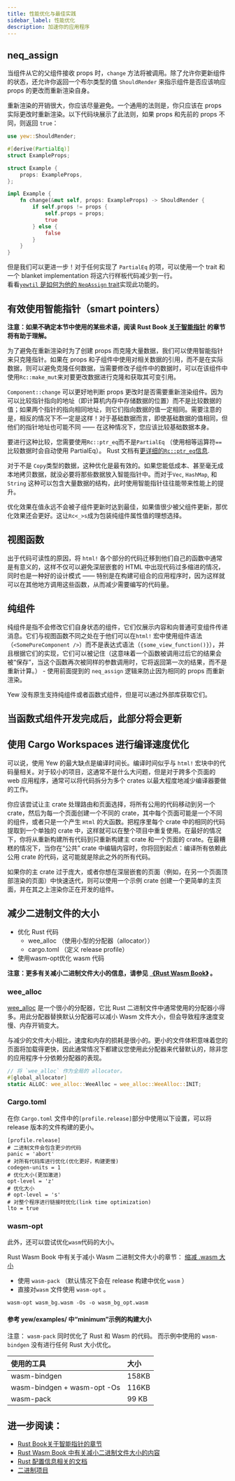 ```yaml
---
title: 性能优化与最佳实践
sidebar_label: 性能优化
description: 加速你的应用程序
---
```


## neq_assign

当组件从它的父组件接收 props 时，`change` 方法将被调用。除了允许你更新组件的状态，还允许你返回一个布尔类型的值 `ShouldRender` 来指示组件是否应该响应 props 的更改而重新渲染自身。

重新渲染的开销很大，你应该尽量避免。一个通用的法则是，你只应该在 props 实际更改时重新渲染。以下代码块展示了此法则，如果 props 和先前的 props 不同，则返回 `true`：

```rust
use yew::ShouldRender;

#[derive(PartialEq)]
struct ExampleProps;

struct Example {
    props: ExampleProps,
};

impl Example {
    fn change(&mut self, props: ExampleProps) -> ShouldRender {
        if self.props != props {
            self.props = props;
            true
        } else {
            false
        }
    }
}
```

但是我们可以更进一步！对于任何实现了 `PartialEq` 的项，可以使用一个 trait 和一个 blanket implementation 将这六行样板代码减少到一行。<br>看看[`yewtil` 是如何为他的 `NeqAssign` trait](https://docs.rs/yewtil/*/yewtil/trait.NeqAssign.html)实现此功能的。

## 有效使用智能指针（smart pointers）

**注意：如果不确定本节中使用的某些术语，阅读 Rust Book [关于智能指针](https://doc.rust-lang.org/book/ch15-00-smart-pointers.html) 的章节将有助于理解。**

为了避免在重新渲染时为了创建 props 而克隆大量数据，我们可以使用智能指针来只克隆指针。如果在 props 和子组件中使用对相关数据的引用，而不是在实际数据，则可以避免克隆任何数据，当需要修改子组件中的数据时，可以在该组件中使用`Rc::make_mut`来对要更改数据进行克隆和获取其可变引用。

`Component::change` 可以更好地判断 props 更改时是否需要重新渲染组件。因为可以比较指针指向的地址（即计算机内存中存储数据的位置）而不是比较数据的值；如果两个指针的指向相同地址，则它们指向数据的值一定相同。需要注意的是，相反的情况下不一定是这样！对于基础数据而言，即使基础数据的值相同，但他们的指针地址也可能不同 —— 在这种情况下，您应该比较基础数据本身。

要进行这种比较，您需要使用`Rc::ptr_eq`而不是`PartialEq` （使用相等运算符`==`比较数据时会自动使用 PartialEq）。 Rust 文档有<a href="https://doc.rust-lang.org/stable/std/rc/struct.Rc.html#method.ptr_eq" data-md-type="link">更详细的`Rc::ptr_eq`信息</a>.

对于不是 `Copy`类型的数据，这种优化是最有效的。如果您能低成本、甚至毫无成本地拷贝数据，就没必要将那些数据放入智能指针中。而对于`Vec`, `HashMap`, 和 `String` 这种可以包含大量数据的结构，此时使用智能指针往往能带来性能上的提升。

优化效果在值永远不会被子组件更新时达到最佳，如果值很少被父组件更新，那优化效果还会更好。这让`Rc<_>s`成为包装纯组件属性值的理想选择。

## 视图函数

出于代码可读性的原因，将 `html!` 各个部分的代码迁移到他们自己的函数中通常是有意义的，这样不仅可以避免深层嵌套的 HTML 中出现代码过多缩进的情况，同时也是一种好的设计模式 —— 特别是在构建可组合的应用程序时，因为这样就可以在其他地方调用这些函数，从而减少需要编写的代码量。

## 纯组件

纯组件是指不会修改它们自身状态的组件，它们仅展示内容和向普通可变组件传递消息。它们与视图函数不同之处在于他们可以在`html!` 宏中使用组件语法（`<SomePureComponent />`）而不是表达式语法（`{some_view_function()}`），并且根据它们的实现，它们可以被记住（这意味着一个函数被调用过后它的结果会被“保存”，当这个函数再次被同样的参数调用时，它将返回第一次的结果，而不是重新计算。） - 使用前面提到的 `neq_assign` 逻辑来防止因为相同的 props 而重新渲染。

Yew 没有原生支持纯组件或者函数式组件，但是可以通过外部库获取它们。

## 当函数式组件开发完成后，此部分将会更新

## 使用 Cargo Workspaces 进行编译速度优化

可以说，使用 Yew 的最大缺点是编译时间长。编译时间似乎与 `html!` 宏块中的代码量相关。对于较小的项目，这通常不是什么大问题，但是对于跨多个页面的 web 应用程序，通常可以将代码拆分为多个 crates 以最大程度地减少编译器要做的工作。

你应该尝试让主 crate 处理路由和页面选择，将所有公用的代码移动到另一个 crate，然后为每一个页面创建一个不同的 crate，其中每个页面可能是一个不同的组件，或者只是一个产生 `Html` 的大函数。把程序里每个 crate 中的相同的代码提取到一个单独的 crate 中，这样就可以在整个项目中重复使用。在最好的情况下，你将从重新构建所有代码到只重新构建主 crate 和一个页面的 crate。在最糟糕的情况下，当你在“公共” crate 中编辑内容时，你将回到起点：编译所有依赖此公用 crate 的代码，这可能就是除此之外的所有代码。

如果你的主 crate 过于庞大，或者你想在深层嵌套的页面（例如，在另一个页面顶部渲染的页面）中快速迭代，则可以使用一个示例 crate 创建一个更简单的主页面，并在其之上渲染你正在开发的组件。

## 减少二进制文件的大小

- 优化 Rust 代码
    - wee_alloc （使用小型的分配器（allocator））
    - cargo.toml （定义 release profile）
- 使用wasm-opt优化 wasm 代码

**注意：更多有关减小二进制文件大小的信息，请参见 [《Rust Wasm Book》](https://rustwasm.github.io/book/reference/code-size.html#optimizing-builds-for-code-size) 。**

### wee_alloc

[wee_alloc](https://github.com/rustwasm/wee_alloc) 是一个很小的分配器，它比 Rust 二进制文件中通常使用的分配器小得多。用此分配器替换默认分配器可以减小 Wasm 文件大小，但会导致程序速度变慢、内存开销变大。

与减少的文件大小相比，速度和内存的损耗是很小的。更小的文件体积意味着您的页面将加载得更快，因此通常情况下都建议您使用此分配器来代替默认的，除非您的应用程序十分依赖分配器的表现。

```rust
// 将 `wee_alloc` 作为全局的 allocator。
#[global_allocator]
static ALLOC: wee_alloc::WeeAlloc = wee_alloc::WeeAlloc::INIT;
```

### Cargo.toml

在你 `Cargo.toml` 文件中的`[profile.release]`部分中使用以下设置，可以将 release 版本的文件构建的更小。

```text
[profile.release]
# 二进制文件会包含更少的代码
panic = 'abort'
# 对所有代码库进行优化(优化更好，构建更慢)
codegen-units = 1
# 优化大小(更加激进)
opt-level = 'z'
# 优化大小
# opt-level = 's'
# 对整个程序进行链接时优化(link time optimization)
lto = true
```

### wasm-opt

此外，还可以尝试优化`wasm`代码的大小。

Rust Wasm Book 中有关于减小 Wasm 二进制文件大小的章节： [缩减 .wasm 大小](https://rustwasm.github.io/book/game-of-life/code-size.html)

- 使用 `wasm-pack` （默认情况下会在 release 构建中优化 `wasm` ）
- 直接对`wasm` 文件使用 `wasm-opt` 。

```text
wasm-opt wasm_bg.wasm -Os -o wasm_bg_opt.wasm
```

#### 参考 yew/examples/ 中“minimum”示例的构建大小

注意： `wasm-pack` 同时优化了 Rust 和 Wasm 的代码。 而示例中使用的 `wasm-bindgen` 没有进行任何 Rust 大小优化。

使用的工具 | 大小
:-- | :--
wasm-bindgen | 158KB
wasm-bindgen + wasm-opt -Os | 116KB
wasm-pack | 99 KB

## 进一步阅读：

- [Rust Book关于智能指针的章节](https://doc.rust-lang.org/book/ch15-00-smart-pointers.html)
- [Rust Wasm Book 中有关减小二进制文件大小的内容](https://rustwasm.github.io/book/reference/code-size.html#optimizing-builds-for-code-size)
- [Rust 配置信息相关的文档](https://doc.rust-lang.org/cargo/reference/profiles.html)
- [二进制项目](https://github.com/WebAssembly/binaryen)
